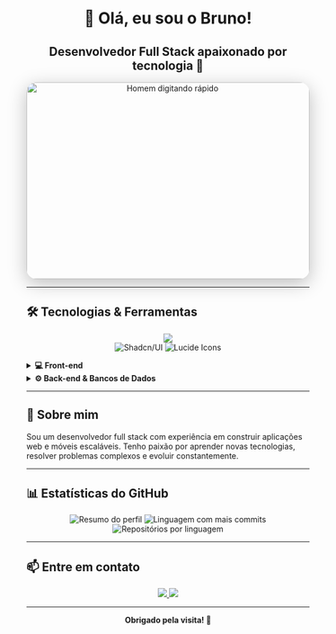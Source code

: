 <h1 align="center">👋 Olá, eu sou o Bruno!</h1>
<h2 align="center">Desenvolvedor Full Stack apaixonado por tecnologia 🚀</h2>

<p align="center">
  <img 
    src="https://media.giphy.com/media/3o6gE5aYp6bP7Wl5So/giphy.gif" 
    alt="Homem digitando rápido" 
    width="100%" 
    height="350px" 
    style="max-width:600px; border-radius:18px; box-shadow: 0 8px 32px rgba(0,0,0,0.25); margin: 0 auto;" 
  />
</p>

---

## 🛠️ Tecnologias & Ferramentas

<p align="center">
  <img src="https://skillicons.dev/icons?i=html,css,javascript,typescript,react,nextjs,nodejs,mongodb,mysql,postgres,tailwind,eslint,prettier" />
  <br/>
  <img src="https://img.shields.io/badge/Shadcn%2FUI-white?style=flat-square&color=111827" alt="Shadcn/UI" />
  <img src="https://img.shields.io/badge/Lucide_Icons-F56565?style=flat-square" alt="Lucide Icons" />
</p>

<details>
  <summary><b>💻 Front-end</b></summary>
  <ul>
    <li>HTML, CSS, JavaScript, TypeScript</li>
    <li>React, React Native, Next.js</li>
    <li>Tailwind CSS, Shadcn/UI, Lucide Icons</li>
  </ul>
</details>

<details>
  <summary><b>⚙️ Back-end & Bancos de Dados</b></summary>
  <ul>
    <li>Node.js</li>
    <li>MongoDB, MySQL, PostgreSQL</li>
  </ul>
</details>

---

## 🚀 Sobre mim

Sou um desenvolvedor full stack com experiência em construir aplicações web e móveis escaláveis. Tenho paixão por aprender novas tecnologias, resolver problemas complexos e evoluir constantemente.

---

## 📊 Estatísticas do GitHub

<p align="center">
  <img src="https://github-profile-summary-cards.vercel.app/api/cards/profile-details?username=Brunoxd23&theme=dracula" alt="Resumo do perfil" />
  <img src="https://github-profile-summary-cards.vercel.app/api/cards/most-commit-language?username=Brunoxd23&theme=dracula" alt="Linguagem com mais commits" />
  <img src="https://github-profile-summary-cards.vercel.app/api/cards/repos-per-language?username=Brunoxd23&theme=dracula" alt="Repositórios por linguagem" />
</p>

---

## 📫 Entre em contato

<p align="center">
  <a href="https://www.linkedin.com/in/bruno-monteiro-52b174255/" target="_blank" rel="noopener noreferrer">
    <img src="https://img.shields.io/badge/-LinkedIn-0077B5?style=for-the-badge&logo=LinkedIn&logoColor=white" />
  </a>
  <a href="mailto:monteiro_100@outlook.pt" target="_blank" rel="noopener noreferrer">
    <img src="https://img.shields.io/badge/-Email-D14836?style=for-the-badge&logo=Gmail&logoColor=white" />
  </a>
</p>

---

<p align="center"><b>Obrigado pela visita! 🚀</b></p>
